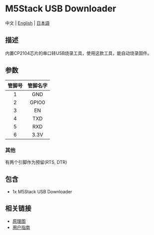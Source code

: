 # M5Stack USB Downloader

中文 | [English](en/product_documents/tools/tool_usb_downloader) | [日本語](ja/product_documents/tools/tool_usb_downloader)

## 描述

内置CP2104芯片的串口转USB烧录工具，使用这款工具，能自动烧录固件。

## 参数

|       管脚号       |          管脚名字          |
| :-------------------: |:------------------------: |
|           1           |           GND             |
|           2           |           GPIO0           |
|           3           |           EN              |
|           4           |           TXD             |
|           5           |           RXD             |
|           6           |           3.3V            |

### 其他

有两个引脚作为预留(RTS, DTR)

## 包含

- 1x M5Stack USB Downloader

## 相关链接

- [原理图](https://github.com/watson8544/M5Stack-UserGuide/blob/master/TOOLS_DOCS/USBtool.pdf)
- [用户指南](https://github.com/watson8544/M5Stack-UserGuide/blob/master/TOOLS_DOCS/M5Stack-USB-Downloader-UserGuide.md)

<!-- <figure>
    <img src="assets/img/product_pics/units/M5GO_Unit_moisture.jpg" height="50" width="49">
</figure> -->
